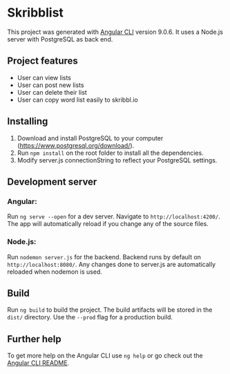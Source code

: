 # Skribblist

This project was generated with [Angular CLI](https://github.com/angular/angular-cli) version 9.0.6. It uses a Node.js server with PostgreSQL as back end.

## Project features
* User can view lists
* User can post new lists
* User can delete their list
* User can copy word list easily to skribbl.io

## Installing

1. Download and install PostgreSQL to your computer (https://www.postgresql.org/download/). 
2. Run `npm install` on the root folder to install all the dependencies.
3. Modify server.js connectionString to reflect your PostgreSQL settings.

## Development server

### Angular:
Run `ng serve --open` for a dev server. Navigate to `http://localhost:4200/`. The app will automatically reload if you change any of the source files.
### Node.js:
Run `nodemon server.js` for the backend. Backend runs by default on `http://localhost:8080/`. Any changes done to server.js are automatically reloaded when nodemon is used.

## Build

Run `ng build` to build the project. The build artifacts will be stored in the `dist/` directory. Use the `--prod` flag for a production build.

## Further help

To get more help on the Angular CLI use `ng help` or go check out the [Angular CLI README](https://github.com/angular/angular-cli/blob/master/README.md).

